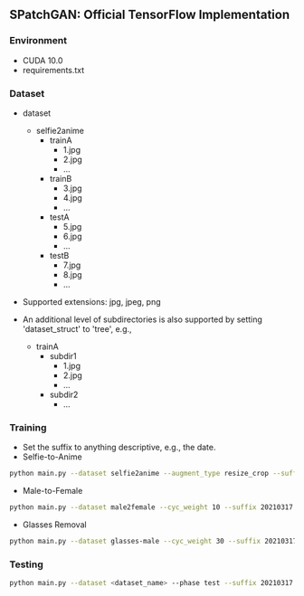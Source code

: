 ## SPatchGAN: Official TensorFlow Implementation

### Environment
- CUDA 10.0
- requirements.txt

### Dataset
- dataset
  - selfie2anime
    - trainA
      - 1.jpg
      - 2.jpg
      - ...
    - trainB
      - 3.jpg
      - 4.jpg
      - ...
    - testA
      - 5.jpg
      - 6.jpg
      - ...
    - testB
      - 7.jpg
      - 8.jpg
      - ...

- Supported extensions: jpg, jpeg, png
- An additional level of subdirectories is also supported by setting 'dataset_struct' to 'tree', e.g.,
  - trainA
    - subdir1
      - 1.jpg
      - 2.jpg
      - ...
    - subdir2
      - ...

### Training

- Set the suffix to anything descriptive, e.g., the date.
- Selfie-to-Anime
```bash
python main.py --dataset selfie2anime --augment_type resize_crop --suffix 20210317
```

- Male-to-Female
```bash
python main.py --dataset male2female --cyc_weight 10 --suffix 20210317
```

- Glasses Removal
```bash
python main.py --dataset glasses-male --cyc_weight 30 --suffix 20210317
```

### Testing

```bash
python main.py --dataset <dataset_name> --phase test --suffix 20210317
```